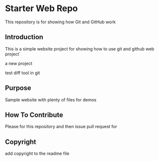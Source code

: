 # Starter Web Repo

This repository is for showing how Git and GitHub work

## Introduction

This is a simple website project for showing how to use git and github
web project`

a new project

test diff tool in git

## Purpose

Sample website with plenty of files for demos


## How To Contribute
Please for this repository and then issue pull request for 
## Copyright

add copyright to the readme file

